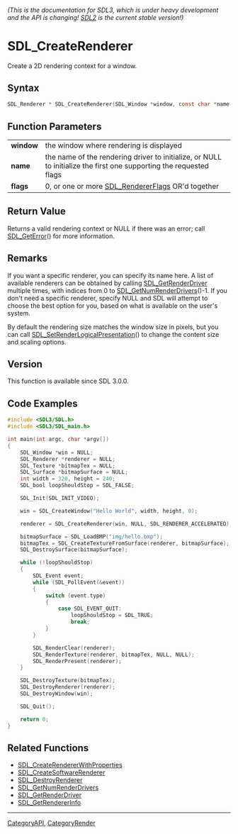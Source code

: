 ###### (This is the documentation for SDL3, which is under heavy development and the API is changing! [SDL2](https://wiki.libsdl.org/SDL2/) is the current stable version!)
# SDL_CreateRenderer

Create a 2D rendering context for a window.

## Syntax

```c
SDL_Renderer * SDL_CreateRenderer(SDL_Window *window, const char *name, Uint32 flags);

```

## Function Parameters

|                |                                                                                                                    |
| -------------- | ------------------------------------------------------------------------------------------------------------------ |
| **window**     | the window where rendering is displayed                                                                            |
| **name**       | the name of the rendering driver to initialize, or NULL to initialize the first one supporting the requested flags |
| **flags**      | 0, or one or more [SDL_RendererFlags](SDL_RendererFlags.md) OR'd together                                             |

## Return Value

Returns a valid rendering context or NULL if there was an error; call
[SDL_GetError](SDL_GetError.md)() for more information.

## Remarks

If you want a specific renderer, you can specify its name here. A list of
available renderers can be obtained by calling
[SDL_GetRenderDriver](SDL_GetRenderDriver.md) multiple times, with indices
from 0 to [SDL_GetNumRenderDrivers](SDL_GetNumRenderDrivers.md)()-1. If you
don't need a specific renderer, specify NULL and SDL will attempt to choose
the best option for you, based on what is available on the user's system.

By default the rendering size matches the window size in pixels, but you
can call
[SDL_SetRenderLogicalPresentation](SDL_SetRenderLogicalPresentation.md)() to
change the content size and scaling options.

## Version

This function is available since SDL 3.0.0.

## Code Examples

```c++
#include <SDL3/SDL.h>
#include <SDL3/SDL_main.h>

int main(int argc, char *argv[])
{
    SDL_Window *win = NULL;
    SDL_Renderer *renderer = NULL;
    SDL_Texture *bitmapTex = NULL;
    SDL_Surface *bitmapSurface = NULL;
    int width = 320, height = 240;
    SDL_bool loopShouldStop = SDL_FALSE;

    SDL_Init(SDL_INIT_VIDEO);

    win = SDL_CreateWindow("Hello World", width, height, 0);

    renderer = SDL_CreateRenderer(win, NULL, SDL_RENDERER_ACCELERATED);

    bitmapSurface = SDL_LoadBMP("img/hello.bmp");
    bitmapTex = SDL_CreateTextureFromSurface(renderer, bitmapSurface);
    SDL_DestroySurface(bitmapSurface);

    while (!loopShouldStop)
    {
        SDL_Event event;
        while (SDL_PollEvent(&event))
        {
            switch (event.type)
            {
                case SDL_EVENT_QUIT:
                    loopShouldStop = SDL_TRUE;
                    break;
            }
        }

        SDL_RenderClear(renderer);
        SDL_RenderTexture(renderer, bitmapTex, NULL, NULL);
        SDL_RenderPresent(renderer);
    }

    SDL_DestroyTexture(bitmapTex);
    SDL_DestroyRenderer(renderer);
    SDL_DestroyWindow(win);

    SDL_Quit();

    return 0;
}
```

## Related Functions

* [SDL_CreateRendererWithProperties](SDL_CreateRendererWithProperties.md)
* [SDL_CreateSoftwareRenderer](SDL_CreateSoftwareRenderer.md)
* [SDL_DestroyRenderer](SDL_DestroyRenderer.md)
* [SDL_GetNumRenderDrivers](SDL_GetNumRenderDrivers.md)
* [SDL_GetRenderDriver](SDL_GetRenderDriver.md)
* [SDL_GetRendererInfo](SDL_GetRendererInfo.md)

----
[CategoryAPI](CategoryAPI.md), [CategoryRender](CategoryRender.md)
